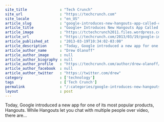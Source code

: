 ```yaml
---
site_title               : "Tech Crunch"
site_url                 : "https://techcrunch.com"
site_locale              : "en_US"
article_slug             : "google-introduces-new-hangouts-app-called-capture-to-snap-pics-of-special-moments-as-they-happen"
article_title            : "Google+ Introduces New Hangouts App Called Capture, To Snap Pics Of Special Moments As They Happen"
article_image            : "https://tctechcrunch2011.files.wordpress.com/2013/03/2576981899_fef76fd366_z.jpg?w=640&h=400&crop=1"
article_url              : "https://techcrunch.com/2013/03/19/google-introduces-new-hangouts-app-called-capture-to-snap-pics-of-special-moments-as-they-happen/"
article_published_at     : "2013-03-19T10:34:02-03:00"
article_description      : "Today, Google introduced a new app for one of its most popular products, Hangouts. While Hangouts let you chat with multiple people over video, there are..."
article_author_name      : "Drew Olanoff"
article_author_image     : null
article_author_biography : null
article_author_profile   : "https://techcrunch.com/author/drew-olanoff/"
article_author_facebook  : null
article_author_twitter   : "https://twitter.com/drew"
category                 : ['technology']
tags                     : ['Tech Crunch']
permalink                : "/:categories/google-introduces-new-hangouts-app-called-capture-to-snap-pics-of-special-moments-as-they-happen/"
layout                   : post
---
```


Today, Google introduced a new app for one of its most popular products, Hangouts. While Hangouts let you chat with multiple people over video, there are...
